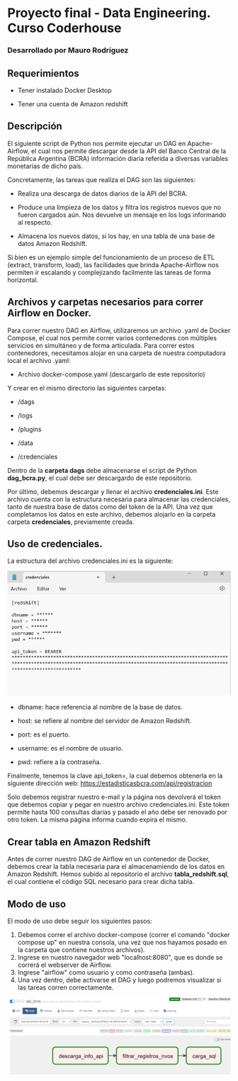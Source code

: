 # Proyecto final - Data Engineering. Curso Coderhouse

### Desarrollado por Mauro Rodríguez

## Requerimientos

- Tener instalado Docker Desktop

- Tener una cuenta de Amazon redshift

## Descripción

El siguiente script de Python nos permite ejecutar un DAG en Apache-Airflow, el cual nos permite descargar desde la API del Banco Central de la República Argentina (BCRA) información diaria referida a diversas variables monetarias de dicho país.

Concretamente, las tareas que realiza el DAG son las siguientes:

- Realiza una descarga de datos diarios de la API del BCRA.

- Produce una limpieza de los datos y filtra los registros nuevos que no fueron cargados aún. Nos devuelve un mensaje en los logs informando al respecto.

- Almacena los nuevos datos, si los hay, en una tabla de una base de datos Amazon Redshift.

Si bien es un ejemplo simple del funcionamiento de un proceso de ETL (extract, transform, load), las facilidades que brinda Apache-Airflow nos permiten ir escalando y complejizando facilmente las tareas de forma horizontal. 

## Archivos y carpetas necesarios para correr Airflow en Docker.

Para correr nuestro DAG en Airflow, utilizaremos un archivo .yaml de Docker Compose, el cual nos permite correr varios contenedores con múltiples servicios en simultáneo y de forma articulada. Para correr estos contenedores, necesitamos alojar en una carpeta de nuestra computadora local el archivo .yaml:

- Archivo docker-compose.yaml (descargarlo de este repositorio)

Y crear en el mismo directorio las siguientes carpetas:

- /dags

- /logs

- /plugins

- /data

- /credenciales

Dentro de la **carpeta dags** debe almacenarse el script de Python **dag_bcra.py**, el cual debe ser descargardo de este repositorio.

Por último, debemos descargar y llenar el archivo **credenciales.ini**. Este archivo cuenta con la estructura necesaria para almacenar las credenciales, tanto de nuestra base de datos como del token de la API. Una vez que completamos los datos en este archivo, debemos alojarlo en la carpeta carpeta **credenciales**, previamente creada.

## Uso de credenciales.

La estructura del archivo credenciales.ini es la siguiente:


![](imagenes/ejemplo-credenciales.png)

- dbname: hace referencia al nombre de la base de datos.

- host: se refiere al nombre del servidor de Amazon Redshift.

- port: es el puerto.

- username: es el nombre de usuario.

- pwd: refiere a la contraseña.

Finalmente, tenemos la clave api_token=, la cual debemos obtenerla en la siguiente dirección web: https://estadisticasbcra.com/api/registracion

Solo debemos registrar nuestro e-mail y la página nos devolverá el token que debemos copiar y pegar en nuestro archivo credenciales.ini. Este token permite hasta 100 consultas diarias y pasado el año debe ser renovado por otro token. La misma página informa cuando expira el mismo.

## Crear tabla en Amazon Redshift

Antes de correr nuestro DAG de Airflow en un contenedor de Docker, debemos crear la tabla necesaria para el almacenamiendo de los datos en Amazon Redshift. Hemos subido al repositorio el archivo **tabla_redshift.sql**, el cual contiene el código SQL necesario para crear dicha tabla.

## Modo de uso

El modo de uso debe seguir los siguientes pasos:

1. Debemos correr el archivo docker-compose (correr el comando "docker compose up" en nuestra consola, una vez que nos hayamos posado en la carpeta que contiene nuestros archivos).
2. Ingrese en nuestro navegador web "localhost:8080", que es donde se correrá el webserver de Airflow.
3. Ingrese "airflow" como usuario y como contraseña (ambas).
4. Una vez dentro, debe activarse el DAG y luego podremos visualizar si las tareas corren correctamente.

![](imagenes/ejemplo-dag.png)
